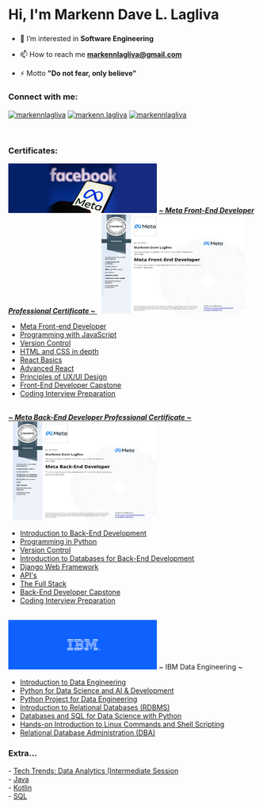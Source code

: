 <h1 align="left"> Hi, I'm Markenn Dave L. Lagliva</h1>
<h3 align="left"></h3>

- 🌱 I’m interested in **Software Engineering**

- 📫 How to reach me **markennlagliva@gmail.com**

- ⚡ Motto **"Do not fear, only believe"**

<h3 align="left">Connect with me:</h3>
<p align="left">
<a href="https://linkedin.com/in/markennlagliva" target="blank"><img align="center" src="https://raw.githubusercontent.com/rahuldkjain/github-profile-readme-generator/master/src/images/icons/Social/linked-in-alt.svg" alt="markennlagliva" height="30" width="40" /></a>
<a href="https://fb.com/markenn.lagliva" target="blank"><img align="center" src="https://raw.githubusercontent.com/rahuldkjain/github-profile-readme-generator/master/src/images/icons/Social/facebook.svg" alt="markenn.lagliva" height="30" width="40" /></a>
<a href="https://instagram.com/markennlagliva" target="blank"><img align="center" src="https://raw.githubusercontent.com/rahuldkjain/github-profile-readme-generator/master/src/images/icons/Social/instagram.svg" alt="markennlagliva" height="30" width="40" /></a>
</p>
<br>
<h3> Certificates: </h3>
<img src="https://github.com/markennlagliva/CS/blob/afa256a280fe7edf762dce2806ffc0dc7e2479b3/facebook-meta-header.jpg" alt="markennlagliva" height="100" width="300">
<i><strong><a href="https://coursera.org/share/3cd1303d41403a49ccb5b7127adf9bdf" >~ Meta Front-End Developer Professional Certificate ~ </a></strong></i>
 <img src="https://github.com/markennlagliva/CS/blob/ee196512060415e047a10aa9fb794ea3ce57783c/Meta%20Front-End%20Developer.jpg" height="200" width="300">
 
- <a href="https://coursera.org/share/b79ba831134bbef23c36768ca071b9d4">Meta Front-end Developer</a>
- <a href="https://coursera.org/share/e51a1003efbd0b7182aca531e7ebf6f0">Programming with JavaScript</a>
- <a href="https://coursera.org/share/9953c74eaeb424f9a3d65622b611e193">Version Control</a>
- <a href="https://coursera.org/share/46ad3a2bc364ae1507ce7fd49a348c1c">HTML and CSS in depth</a>
- <a href="https://coursera.org/share/4292a69ffca4738dfebf707a3e76d14b">React Basics</a>
- <a href="https://coursera.org/share/d7b1009ecdb3db7421f52ad7b197af74">Advanced React</a>
- <a href="https://coursera.org/share/6e2a0112bd2149d1c4c48dcc02c2ae08">Principles of UX/UI Design</a>
- <a href="https://coursera.org/share/f078196a51b3d2f08ddca236941c7b58">Front-End Developer Capstone</a>
- <a href="https://coursera.org/share/af4906e17cf23f58e29a5139e531edf4">Coding Interview Preparation</a>

 
 <br>
<i><strong><a href="https://coursera.org/share/5b61db5fac111b337c5b15b8840295d7"> ~ Meta Back-End Developer Professional Certificate ~ </a></strong></i>
  <img src="https://github.com/markennlagliva/CS/blob/ee196512060415e047a10aa9fb794ea3ce57783c/Meta%20Back-End%20Developer.jpg" height="200" width="300">
 
- <a href="https://coursera.org/share/b4ff097b392c09b08b9bb9a281040a45">Introduction to Back-End Development</a>
- <a href="https://coursera.org/share/4aec9828ff9490679d1deefc34a7c9c2">Programming in Python</a>
- <a href="https://coursera.org/share/9953c74eaeb424f9a3d65622b611e193">Version Control</a>
- <a href="https://coursera.org/share/5d9196334d1b494d977bfd1aa6043e0d">Introduction to Databases for Back-End Development</a>
- <a href="https://coursera.org/share/21f680ff6032611059a7465d71358721">Django Web Framework</a>
- <a href="https://coursera.org/share/0b41f76a95e598f32e4eb99c34ac5194">API's</a>
- <a href="https://coursera.org/share/5e67b3ce5aa22ac9b8c2c6af69b77b6b">The Full Stack</a>
- <a href="https://coursera.org/share/a48c40858714ed6d58722cfc56088a8e">Back-End Developer Capstone</a>
- <a href="https://coursera.org/share/af4906e17cf23f58e29a5139e531edf4">Coding Interview Preparation</a>

 
<br>
 
 <img src="https://github.com/markennlagliva/CS/blob/fa04a3abcd4025f0f66a3c6d724e98cc55600ad7/IBM%20Logo_Banner.jpg" alt="markennlagliva" height="100" width="300">
 ~ IBM Data Engineering ~ <br>
 
- <a href="https://coursera.org/share/79e679c06562d16d7e853be114e6b893">Introduction to Data Engineering</a>
- <a href="https://coursera.org/share/f20eadd1dae3030bf51c931727c022e4">Python for Data Science and AI & Development</a>
- <a href="https://coursera.org/share/40706772d7792632449df1956fb0cc19">Python Project for Data Engineering</a>
- <a href="https://coursera.org/share/1d512e1be3afdc04bcbab32b359a5bbc">Introduction to Relational Databases (RDBMS)</a>
- <a href="https://coursera.org/share/174d12672d414cd4aca607b3375175e4">Databases and SQL for Data Science with Python</a>
- <a href="https://coursera.org/share/0be8599778c309c20eeeab1bc414acc0">Hands-on Introduction to Linux Commands and Shell Scripting</a>
- <a href="https://coursera.org/share/c66026db93d486dd7e84bf27056e567e">Relational Database Administration (DBA)</a>
 
 <h3> Extra... </h3>
- <a href="https://drive.google.com/file/d/1_F2zCYRn9lBFS8ugNdR8PlzOJy3ifpgo/view">Tech Trends: Data Analytics (Intermediate Session </a> <br>
- <a href="https://drive.google.com/file/d/1MN6WkmfzLbJe4KfKTQLALGLUjq3kNwt1/view?usp=drive_link">Java</a> <br>
- <a href="https://drive.google.com/file/d/1lWnQu8mHKXnMopiKdt1UNTDuJYRo2Tyx/view?usp=drive_link">Kotlin</a> <br>
- <a href="https://drive.google.com/file/d/11B9mBL9TrgjZo7gSvfJhpwPjtGCEbwIM/view?usp=drive_link">SQL</a>
 
